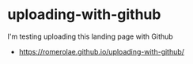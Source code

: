 # uploading-with-github
I'm testing uploading this landing page with Github

-  https://romerolae.github.io/uploading-with-github/
